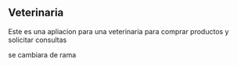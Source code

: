 ## Veterinaria

Este es una apliacion para una veterinaria para comprar productos y solicitar consultas

se cambiara de rama

    